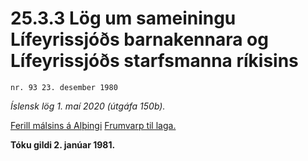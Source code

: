 # 25.3.3 Lög um sameiningu Lífeyrissjóðs barnakennara og Lífeyrissjóðs starfsmanna ríkisins

`nr. 93 23. desember 1980`

_Íslensk lög 1. maí 2020 (útgáfa 150b)._

[Ferill málsins á Alþingi](https://www.althingi.is/thingstorf/thingmalalistar-eftir-thingum/ferill/?ltg=103&mnr=118)
[Frumvarp til laga.](https://www.althingi.is/altext/103/s/pdf/0136.pdf)

**Tóku gildi 2. janúar 1981.**

